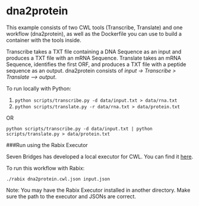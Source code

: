 # dna2protein

This example consists of two CWL tools (Transcribe, Translate) and one workflow (dna2protein), as well as the Dockerfile you can use to build a container with the tools inside.

Transcribe takes a TXT file containing a DNA Sequence as an input and produces a TXT file with an mRNA Sequence. Translate takes an mRNA Sequence, identifies the first ORF, and produces a TXT file with a peptide sequence as an output. dna2protein consists of *input -> Transcribe > Translate --> output*.

To run locally with Python:

1. `python scripts/transcribe.py -d data/input.txt > data/rna.txt`
2. `python scripts/translate.py -r data/rna.txt > data/protein.txt`

OR

`python scripts/transcribe.py -d data/input.txt | python scripts/translate.py > data/protein.txt`


###Run using the Rabix Executor

Seven Bridges has developed a local executor for CWL. You can find it [here](github.com/rabix/bunny).

To run this workflow with Rabix:

	./rabix dna2protein.cwl.json input.json

Note: You may have the Rabix Executor installed in another directory. Make sure the path to the executor and JSONs are correct.

